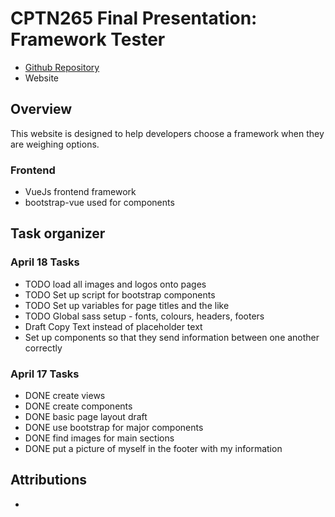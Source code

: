 # CPTN265 Final Presentation: Framework Tester
* [Github Repository](https://github.com/ashlyn-knox/final-project)
* Website

## Overview
This website is designed to help developers choose a framework when they are weighing options.

### Frontend
* VueJs frontend framework
* bootstrap-vue used for components

## Task organizer
### April 18 Tasks
* TODO load all images and logos onto pages
* TODO Set up script for bootstrap components
* TODO Set up variables for page titles and the like
* TODO Global sass setup - fonts, colours, headers, footers
* Draft Copy Text instead of placeholder text
* Set up components so that they send information between one another correctly

### April 17 Tasks
* DONE create views
* DONE create components
* DONE basic page layout draft
* DONE use bootstrap for major components
* DONE find images for main sections
* DONE put a picture of myself in the footer with my information

## Attributions
* 
